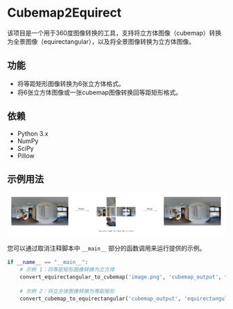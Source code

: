# Cubemap2Equirect
该项目是一个用于360度图像转换的工具，支持将立方体图像（cubemap）转换为全景图像（equirectangular），以及将全景图像转换为立方体图像。

## 功能
- 将等距矩形图像转换为6张立方体格式。
- 将6张立方体图像或一张cubemap图像转换回等距矩形格式。

## 依赖
- Python 3.x
- NumPy
- SciPy
- Pillow

## 示例用法

![输入图像示例](doc/doc_img.jpg) 

您可以通过取消注释脚本中 `__main__` 部分的函数调用来运行提供的示例。

```python
if __name__ == "__main__":
    # 示例 1：将等距矩形图像转换为立方体
    convert_equirectangular_to_cubemap('image.png', 'cubemap_output', face_width=1024)

    # 示例 2：将立方体图像转换为等距矩形
    convert_cubemap_to_equirectangular('cubemap_output', 'equirectangular.png', output_height=2048, output_width=4096)
